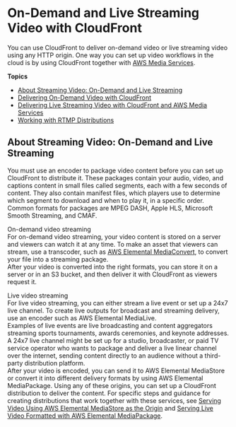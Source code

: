 # On\-Demand and Live Streaming Video with CloudFront<a name="on-demand-streaming-video"></a>

You can use CloudFront to deliver on\-demand video or live streaming video using any HTTP origin\. One way you can set up video workflows in the cloud is by using CloudFront together with [AWS Media Services](https://aws.amazon.com/media-services/)\. 

**Topics**
+ [About Streaming Video: On\-Demand and Live Streaming](#StreamingVideo)
+ [Delivering On\-Demand Video with CloudFront](on-demand-video.md)
+ [Delivering Live Streaming Video with CloudFront and AWS Media Services](live-streaming.md)
+ [Working with RTMP Distributions](distribution-rtmp.md)

## About Streaming Video: On\-Demand and Live Streaming<a name="StreamingVideo"></a>

You must use an encoder to package video content before you can set up CloudFront to distribute it\. These packages contain your audio, video, and captions content in small files called segments, each with a few seconds of content\. They also contain manifest files, which players use to determine which segment to download and when to play it, in a specific order\. Common formats for packages are MPEG DASH, Apple HLS, Microsoft Smooth Streaming, and CMAF\.

On\-demand video streaming  
For on\-demand video streaming, your video content is stored on a server and viewers can watch it at any time\. To make an asset that viewers can stream, use a transcoder, such as [AWS Elemental MediaConvert](http://docs.aws.amazon.com/mediaconvert/latest/ug/getting-started.html), to convert your file into a streaming package\.   
After your video is converted into the right formats, you can store it on a server or in an S3 bucket, and then deliver it with CloudFront as viewers request it\.

Live video streaming  
For live video streaming, you can either stream a live event or set up a 24x7 live channel\. To create live outputs for broadcast and streaming delivery, use an encoder such as AWS Elemental MediaLive\.   
Examples of live events are live broadcasting and content aggregators streaming sports tournaments, awards ceremonies, and keynote addresses\.  
A 24x7 live channel might be set up for a studio, broadcaster, or paid TV service operator who wants to package and deliver a live linear channel over the internet, sending content directly to an audience without a third\-party distribution platform\.  
After your video is encoded, you can send it to AWS Elemental MediaStore or convert it into different delivery formats by using AWS Elemental MediaPackage\. Using any of these origins, you can set up a CloudFront distribution to deliver the content\. For specific steps and guidance for creating distributions that work together with these services, see [Serving Video Using AWS Elemental MediaStore as the Origin](live-streaming.md#video-streaming-mediastore) and [Serving Live Video Formatted with AWS Elemental MediaPackage](live-streaming.md#live-streaming-with-mediapackage)\.